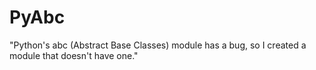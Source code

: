 # PyAbc

"Python's abc (Abstract Base Classes) module has a bug, so I created a module that doesn't have one."
